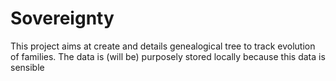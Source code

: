 # Sovereignty

This project aims at create and details genealogical tree to track evolution of families. The data is (will be) 
purposely stored locally because this data is sensible
